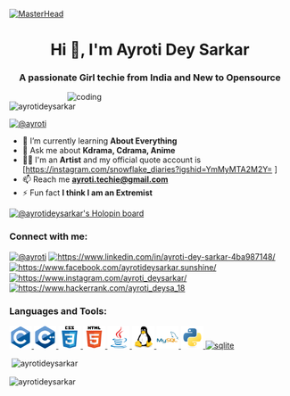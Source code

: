 [![MasterHead](https://i.imgur.com/AzOyjRs.png)](https://ayrotideysarkar.io)
<h1 align="center">Hi 👋, I'm Ayroti Dey Sarkar</h1>
<h3 align="center">A passionate Girl techie from India and New to Opensource</h3>
<img align="right" alt="coding" width="400" src="https://res.cloudinary.com/practicaldev/image/fetch/s--2bZIjPGC--/c_limit%2Cf_auto%2Cfl_progressive%2Cq_66%2Cw_880/https://dev-to-uploads.s3.amazonaws.com/i/d4tvukbt5mra37cvwklk.gif">


<p align="left"> <img src="https://komarev.com/ghpvc/?username=ayrotideysarkar&label=Profile%20views&color=0e75b6&style=flat" alt="ayrotideysarkar" /> </p>

<p align="left"> <a href="https://twitter.com/ayroti" target="blank"><img src="https://img.shields.io/twitter/follow/ayroti?logo=twitter&style=for-the-badge" alt="@ayroti" /></a> </p>

- 🌱 I’m currently learning **About Everything**
- 💬 Ask me about **Kdrama, Cdrama, Anime**
- 👩‍🎨 I'm an **Artist** and my official quote account is [https://instagram.com/snowflake_diaries?igshid=YmMyMTA2M2Y= ]
- 📫 Reach me **ayroti.techie@gmail.com**
- ⚡ Fun fact **I think I am an Extremist**

[![@ayrotideysarkar's Holopin board](https://holopin.me/ayrotideysarkar)](https://holopin.io/@ayrotideysarkar)
<h3 align="left">Connect with me:</h3>
<p align="left">
<a href="https://twitter.com/ayroti?t=VX9RvbMSBiCwP6ukEzCydQ&s=09" target="blank"><img align="center" src="https://raw.githubusercontent.com/rahuldkjain/github-profile-readme-generator/master/src/images/icons/Social/twitter.svg" alt="@ayroti" height="30" width="40" /></a>
<a href="https://linkedin.com/in/ayroti-dey-sarkar-4ba987148/" target="blank"><img align="center" src="https://raw.githubusercontent.com/rahuldkjain/github-profile-readme-generator/master/src/images/icons/Social/linked-in-alt.svg" alt="https://www.linkedin.com/in/ayroti-dey-sarkar-4ba987148/" height="30" width="40" /></a>
<a href="https://fb.com/ayrotideysarkar.sunshine/" target="blank"><img align="center" src="https://raw.githubusercontent.com/rahuldkjain/github-profile-readme-generator/master/src/images/icons/Social/facebook.svg" alt="https://www.facebook.com/ayrotideysarkar.sunshine/" height="30" width="40" /></a>
<a href="https://instagram.com/ayroti_deysarkar/" target="blank"><img align="center" src="https://raw.githubusercontent.com/rahuldkjain/github-profile-readme-generator/master/src/images/icons/Social/instagram.svg" alt="https://www.instagram.com/ayroti_deysarkar/" height="30" width="40" /></a>
<a href="https://www.hackerrank.com/ayroti_deysa_18" target="blank"><img align="center" src="https://raw.githubusercontent.com/rahuldkjain/github-profile-readme-generator/master/src/images/icons/Social/hackerrank.svg" alt="https://www.hackerrank.com/ayroti_deysa_18" height="30" width="40" /></a>
</p>

<h3 align="left">Languages and Tools:</h3>
<p align="left"> <a href="https://www.cprogramming.com/" target="_blank" rel="noreferrer"> <img src="https://raw.githubusercontent.com/devicons/devicon/master/icons/c/c-original.svg" alt="c" width="40" height="40"/> </a> <a href="https://www.w3schools.com/cpp/" target="_blank" rel="noreferrer"> <img src="https://raw.githubusercontent.com/devicons/devicon/master/icons/cplusplus/cplusplus-original.svg" alt="cplusplus" width="40" height="40"/> </a> <a href="https://www.w3schools.com/css/" target="_blank" rel="noreferrer"> <img src="https://raw.githubusercontent.com/devicons/devicon/master/icons/css3/css3-original-wordmark.svg" alt="css3" width="40" height="40"/> </a> <a href="https://www.w3.org/html/" target="_blank" rel="noreferrer"> <img src="https://raw.githubusercontent.com/devicons/devicon/master/icons/html5/html5-original-wordmark.svg" alt="html5" width="40" height="40"/> </a> <a href="https://www.java.com" target="_blank" rel="noreferrer"> <img src="https://raw.githubusercontent.com/devicons/devicon/master/icons/java/java-original.svg" alt="java" width="40" height="40"/> </a> <a href="https://www.linux.org/" target="_blank" rel="noreferrer"> <img src="https://raw.githubusercontent.com/devicons/devicon/master/icons/linux/linux-original.svg" alt="linux" width="40" height="40"/> </a> <a href="https://www.mysql.com/" target="_blank" rel="noreferrer"> <img src="https://raw.githubusercontent.com/devicons/devicon/master/icons/mysql/mysql-original-wordmark.svg" alt="mysql" width="40" height="40"/> </a> <a href="https://www.python.org" target="_blank" rel="noreferrer"> <img src="https://raw.githubusercontent.com/devicons/devicon/master/icons/python/python-original.svg" alt="python" width="40" height="40"/> </a> <a href="https://www.sqlite.org/" target="_blank" rel="noreferrer"> <img src="https://www.vectorlogo.zone/logos/sqlite/sqlite-icon.svg" alt="sqlite" width="40" height="40"/> </a> </p>

<p>&nbsp;<img align="center" src="https://github-readme-stats.vercel.app/api?username=ayrotideysarkar&show_icons=true&locale=en" alt="ayrotideysarkar" /></p>

<p><img align="center" src="https://github-readme-streak-stats.herokuapp.com/?user=ayrotideysarkar&" alt="ayrotideysarkar" /></p>
